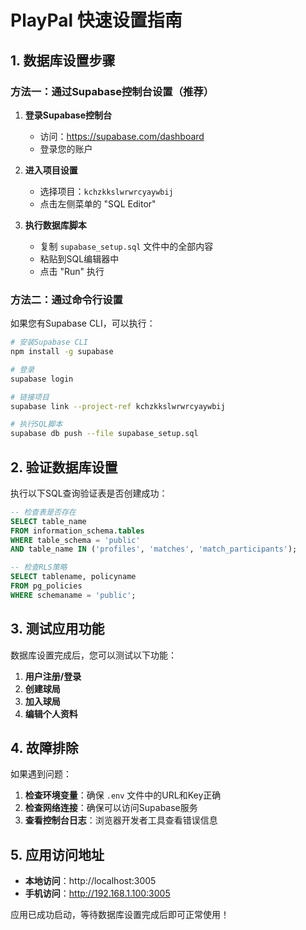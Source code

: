 # PlayPal 快速设置指南

## 1. 数据库设置步骤

### 方法一：通过Supabase控制台设置（推荐）

1. **登录Supabase控制台**
   - 访问：https://supabase.com/dashboard
   - 登录您的账户

2. **进入项目设置**
   - 选择项目：`kchzkkslwrwrcyaywbij`
   - 点击左侧菜单的 "SQL Editor"

3. **执行数据库脚本**
   - 复制 `supabase_setup.sql` 文件中的全部内容
   - 粘贴到SQL编辑器中
   - 点击 "Run" 执行

### 方法二：通过命令行设置

如果您有Supabase CLI，可以执行：
```bash
# 安装Supabase CLI
npm install -g supabase

# 登录
supabase login

# 链接项目
supabase link --project-ref kchzkkslwrwrcyaywbij

# 执行SQL脚本
supabase db push --file supabase_setup.sql
```

## 2. 验证数据库设置

执行以下SQL查询验证表是否创建成功：

```sql
-- 检查表是否存在
SELECT table_name 
FROM information_schema.tables 
WHERE table_schema = 'public' 
AND table_name IN ('profiles', 'matches', 'match_participants');

-- 检查RLS策略
SELECT tablename, policyname 
FROM pg_policies 
WHERE schemaname = 'public';
```

## 3. 测试应用功能

数据库设置完成后，您可以测试以下功能：

1. **用户注册/登录**
2. **创建球局**
3. **加入球局**
4. **编辑个人资料**

## 4. 故障排除

如果遇到问题：

1. **检查环境变量**：确保 `.env` 文件中的URL和Key正确
2. **检查网络连接**：确保可以访问Supabase服务
3. **查看控制台日志**：浏览器开发者工具查看错误信息

## 5. 应用访问地址

- **本地访问**：http://localhost:3005
- **手机访问**：http://192.168.1.100:3005

应用已成功启动，等待数据库设置完成后即可正常使用！